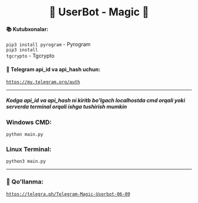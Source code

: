 <p align="center">
  
  <h1 align="center">💖 UserBot - Magic 💖</h1>
  
</p>

#### 📚 Kutubxonalar:
<code>pip3 install pyrogram</code> - Pyrogram<br>
<code>pip3 install tgcrypto</code> - Tgcrypto

#### 🔑 Telegram api_id va api_hash uchun:
<code><a href='https://my.telegram.org/auth'>https://my.telegram.org/auth</a></code>

<hr>

##### Kodga api_id va api_hash ni kiritb bo'lgach localhostda cmd orqali yoki serverda terminal orqali ishga tushirish mumkin

### Windows CMD:
<code>python main.py</code>

### Linux Terminal:
<code>python3 main.py</code>

<hr>

### 📔 Qo'llanma:
<code><a href='https://telegra.ph/Telegram-Magic-Userbot-06-09'>https://telegra.ph/Telegram-Magic-Userbot-06-09</a></code>
